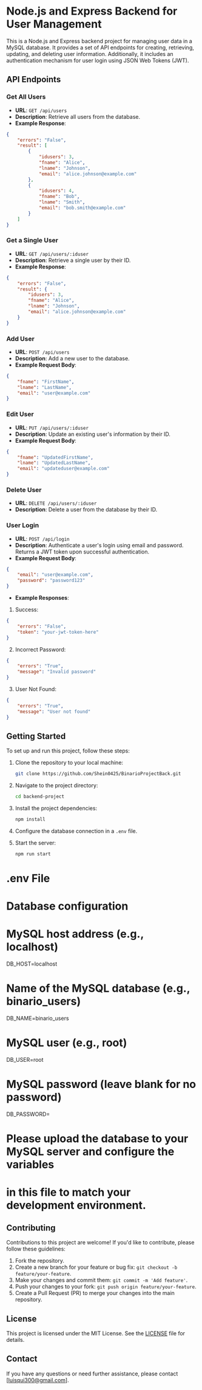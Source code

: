# Node.js and Express Backend for User Management

This is a Node.js and Express backend project for managing user data in a MySQL database. It provides a set of API endpoints for creating, retrieving, updating, and deleting user information. Additionally, it includes an authentication mechanism for user login using JSON Web Tokens (JWT).

## API Endpoints

### Get All Users

- **URL**: `GET /api/users`
- **Description**: Retrieve all users from the database.
- **Example Response**:

```json
{
    "errors": "False",
    "result": [
        {
            "idusers": 3,
            "fname": "Alice",
            "lname": "Johnson",
            "email": "alice.johnson@example.com"
        },
        {
            "idusers": 4,
            "fname": "Bob",
            "lname": "Smith",
            "email": "bob.smith@example.com"
        }
    ]
}
```

### Get a Single User

- **URL**: `GET /api/users/:iduser`
- **Description**: Retrieve a single user by their ID.
- **Example Response**:

```json
{
    "errors": "False",
    "result": {
        "idusers": 3,
        "fname": "Alice",
        "lname": "Johnson",
        "email": "alice.johnson@example.com"
    }
}
```

### Add User

- **URL**: `POST /api/users`
- **Description**: Add a new user to the database.
- **Example Request Body**:

```json
{
    "fname": "FirstName",
    "lname": "LastName",
    "email": "user@example.com"
}
```

### Edit User

- **URL**: `PUT /api/users/:iduser`
- **Description**: Update an existing user's information by their ID.
- **Example Request Body**:

```json
{
    "fname": "UpdatedFirstName",
    "lname": "UpdatedLastName",
    "email": "updateduser@example.com"
}
```

### Delete User

- **URL**: `DELETE /api/users/:iduser`
- **Description**: Delete a user from the database by their ID.

### User Login

- **URL**: `POST /api/login`
- **Description**: Authenticate a user's login using email and password. Returns a JWT token upon successful authentication.
- **Example Request Body**:

```json
{
    "email": "user@example.com",
    "password": "password123"
}
```

- **Example Responses**:

1. Success:

```json
{
    "errors": "False",
    "token": "your-jwt-token-here"
}
```

2. Incorrect Password:

```json
{
    "errors": "True",
    "message": "Invalid password"
}
```

3. User Not Found:

```json
{
    "errors": "True",
    "message": "User not found"
}
```

## Getting Started

To set up and run this project, follow these steps:

1. Clone the repository to your local machine:

   ```bash
   git clone https://github.com/Shein0425/BinarioProjectBack.git
   ```

2. Navigate to the project directory:

   ```bash
   cd backend-project
   ```

3. Install the project dependencies:

   ```bash
   npm install
   ```

4. Configure the database connection in a `.env` file.

5. Start the server:

   ```bash
   npm run start
   ```
# .env File
# Database configuration

# MySQL host address (e.g., localhost)
DB_HOST=localhost

# Name of the MySQL database (e.g., binario_users)
DB_NAME=binario_users

# MySQL user (e.g., root)
DB_USER=root

# MySQL password (leave blank for no password)
DB_PASSWORD=

# Please upload the database to your MySQL server and configure the variables
# in this file to match your development environment.


## Contributing

Contributions to this project are welcome! If you'd like to contribute, please follow these guidelines:

1. Fork the repository.
2. Create a new branch for your feature or bug fix: `git checkout -b feature/your-feature`.
3. Make your changes and commit them: `git commit -m 'Add feature'`.
4. Push your changes to your fork: `git push origin feature/your-feature`.
5. Create a Pull Request (PR) to merge your changes into the main repository.

## License

This project is licensed under the MIT License. See the [LICENSE](LICENSE) file for details.

## Contact

If you have any questions or need further assistance, please contact [luisqui300@gmail.com].
